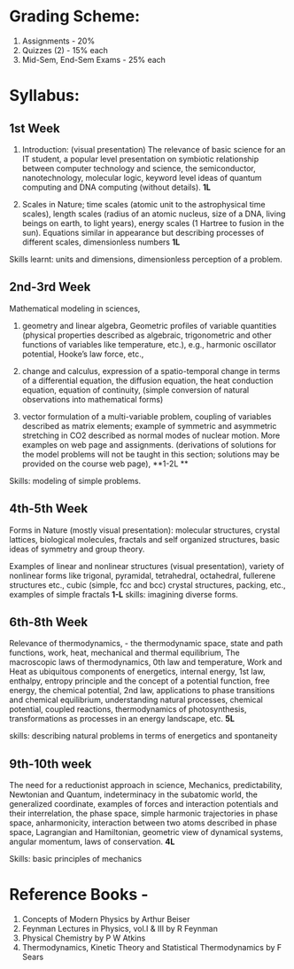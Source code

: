 # Grading Scheme:

1. Assignments - 20%
2. Quizzes (2) - 15% each
3. Mid-Sem, End-Sem Exams - 25% each

# Syllabus:

## 1st Week
1. Introduction: (visual presentation) The relevance of basic science for an IT student, a popular level presentation on symbiotic relationship between computer technology and science, the semiconductor, nanotechnology, molecular logic, keyword level ideas of quantum computing and DNA computing (without details). **1L**	

2. Scales in Nature; time scales (atomic unit to the astrophysical time scales), length scales (radius of an atomic nucleus, size of a DNA, living beings on earth, to light years), energy scales (1 Hartree to fusion in the sun). Equations similar in appearance but describing processes of different scales, dimensionless numbers **1L**

Skills learnt: units and dimensions, dimensionless perception of a problem.

## 2nd-3rd Week
Mathematical modeling in sciences,

1. geometry and linear algebra, Geometric profiles of variable quantities (physical properties described as algebraic, trigonometric and other functions of variables like temperature, etc.), e.g., harmonic oscillator potential, Hooke’s law force, etc.,

2. change and calculus, expression of a spatio-temporal change in terms of a differential equation, the diffusion equation, the heat conduction equation, equation of continuity, (simple conversion of natural observations into mathematical forms)

3. vector formulation of a multi-variable problem, coupling of variables described as matrix elements; example of symmetric and asymmetric stretching in CO2 described as normal modes of nuclear motion. More examples on web page and assignments. (derivations of solutions for the model problems will not be taught in this section; solutions may be provided on the course web page), **1-2L **

Skills: modeling of simple problems. 

## 4th-5th Week

Forms in Nature (mostly visual presentation): molecular structures, crystal lattices, biological molecules, fractals and self organized structures, basic ideas of symmetry and group theory.

Examples of linear and nonlinear structures (visual presentation), variety of nonlinear forms like trigonal, pyramidal, tetrahedral, octahedral, fullerene structures etc., cubic (simple, fcc and bcc) crystal structures, packing, etc., examples of simple fractals
**1-L**
skills: imagining diverse forms.

## 6th-8th Week

Relevance of thermodynamics, - the thermodynamic space, state and path functions, work, heat, mechanical and thermal equilibrium, The macroscopic laws of thermodynamics, 0th law and temperature, Work and Heat as ubiquitous components of energetics, internal energy, 1st law, enthalpy, entropy principle and the concept of a potential function, free energy, the chemical potential, 2nd law, applications to phase transitions and chemical equilibrium, understanding natural processes, chemical potential, coupled reactions, thermodynamics of photosynthesis, transformations as processes in an energy landscape, etc. 
**5L**

skills: describing natural problems in terms of energetics and spontaneity

## 9th-10th week

The need for a reductionist approach in science, Mechanics, predictability, Newtonian and Quantum, indeterminacy in the subatomic world, the generalized coordinate, examples of forces and interaction potentials and their interrelation, the phase space, simple harmonic trajectories in phase space, anharmonicity, interaction between two atoms described in phase space, Lagrangian and Hamiltonian, geometric view of dynamical systems, angular momentum, laws of conservation. **4L**

Skills: basic principles of mechanics

# Reference Books - 
1. Concepts of Modern Physics by Arthur Beiser
2. Feynman Lectures in Physics, vol.I & III by R Feynman
3. Physical Chemistry by P W Atkins
4. Thermodynamics, Kinetic Theory and Statistical Thermodynamics by F Sears